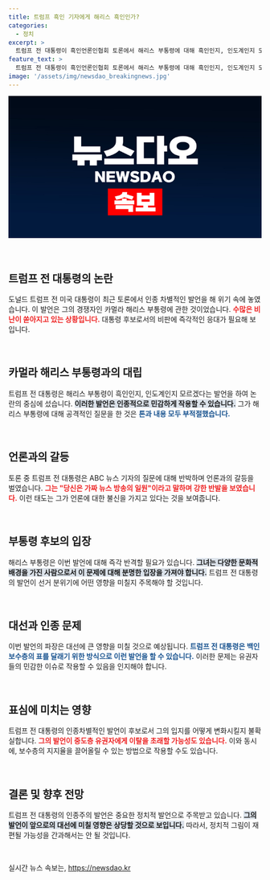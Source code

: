 ```yaml
---
title: 트럼프 흑인 기자에게 해리스 흑인인가?
categories:
  - 정치
excerpt: >
  트럼프 전 대통령이 흑인언론인협회 토론에서 해리스 부통령에 대해 흑인인지, 인도계인지 모르겠다는 인종주의 발언을 해 논란이 일고 있습니다. 그의 발언이 대선에서 유권자에게 어떤 영향을 미칠지 귀추가 주목됩니다.
feature_text: >
  트럼프 전 대통령이 흑인언론인협회 토론에서 해리스 부통령에 대해 흑인인지, 인도계인지 모르겠다는 인종주의 발언을 해 논란이 일고 있습니다. 그의 발언이 대선에서 유권자에게 어떤 영향을 미칠지 귀추가 주목됩니다.
image: '/assets/img/newsdao_breakingnews.jpg'
---
```


<p><img src="/assets/img/newsdao_breakingnews.jpg" alt="bookingtag 속보" /></p>

<p data-ke-size="size16">&nbsp;</p>

<h2 data-ke-size="size26">트럼프 전 대통령의 논란</h2>

<p>도널드 트럼프 전 미국 대통령이 최근 토론에서 인종 차별적인 발언을 해 위기 속에 놓였습니다. 이 발언은 그의 경쟁자인 카멀라 해리스 부통령에 관한 것이었습니다. <b><span style="color: #ee2323;">수많은 비난이 쏟아지고 있는 상황입니다.</span></b> 대통령 후보로서의 비판에 즉각적인 응대가 필요해 보입니다. </p>

<p data-ke-size="size16">&nbsp;</p>

<h2 data-ke-size="size26">카멀라 해리스 부통령과의 대립</h2>

<p>트럼프 전 대통령은 해리스 부통령이 흑인인지, 인도계인지 모르겠다는 발언을 하여 논란의 중심에 섰습니다. <b><span style="background-color: #21538527;">이러한 발언은 인종적으로 민감하게 작용할 수 있습니다.</span></b> 그가 해리스 부통령에 대해 공격적인 질문을 한 것은 <b><span style="color: #1a5490;">톤과 내용 모두 부적절했습니다.</span></b></p>

<p data-ke-size="size16">&nbsp;</p>

<h2 data-ke-size="size26">언론과의 갈등</h2>

<p>토론 중 트럼프 전 대통령은 ABC 뉴스 기자의 질문에 대해 반박하며 언론과의 갈등을 벌였습니다. <b><span style="color: #ee2323;">그는 "당신은 가짜 뉴스 방송의 일원"이라고 말하며 강한 반발을 보였습니다.</span></b> 이런 태도는 그가 언론에 대한 불신을 가지고 있다는 것을 보여줍니다. </p>

<p data-ke-size="size16">&nbsp;</p>

<h2 data-ke-size="size26">부통령 후보의 입장</h2>

<p>해리스 부통령은 이번 발언에 대해 즉각 반격할 필요가 있습니다. <b><span style="background-color: #21538527;">그녀는 다양한 문화적 배경을 가진 사람으로서 이 문제에 대해 분명한 입장을 가져야 합니다.</span></b> 트럼프 전 대통령의 발언이 선거 분위기에 어떤 영향을 미칠지 주목해야 할 것입니다. </p>

<p data-ke-size="size16">&nbsp;</p>

<h2 data-ke-size="size26">대선과 인종 문제</h2>

<p>이번 발언의 파장은 대선에 큰 영향을 미칠 것으로 예상됩니다. <b><span style="color: #1a5490;">트럼프 전 대통령은 백인 보수층의 표를 달래기 위한 방식으로 이런 발언을 할 수 있습니다.</span></b> 이러한 문제는 유권자들의 민감한 이슈로 작용할 수 있음을 인지해야 합니다. </p>

<p data-ke-size="size16">&nbsp;</p>

<h2 data-ke-size="size26">표심에 미치는 영향</h2>

<p>트럼프 전 대통령의 인종차별적인 발언이 후보로서 그의 입지를 어떻게 변화시킬지 불확실합니다. <b><span style="color: #ee2323;">그의 발언이 중도층 유권자에게 이탈을 초래할 가능성도 있습니다.</span></b> 이와 동시에, 보수층의 지지율을 끌어올릴 수 있는 방법으로 작용할 수도 있습니다. </p>

<p data-ke-size="size16">&nbsp;</p>

<h2 data-ke-size="size26">결론 및 향후 전망</h2>

<p>트럼프 전 대통령의 인종주의 발언은 중요한 정치적 발언으로 주목받고 있습니다. <b><span style="background-color: #21538527;">그의 발언이 앞으로의 대선에 미칠 영향은 상당할 것으로 보입니다.</span></b> 따라서, 정치적 그림이 재편될 가능성을 간과해서는 안 될 것입니다. </p>

<p data-ke-size="size16">&nbsp;</p>
실시간 뉴스 속보는, <a href="https://newsdao.kr" rel="dofollow">https://newsdao.kr</a>


